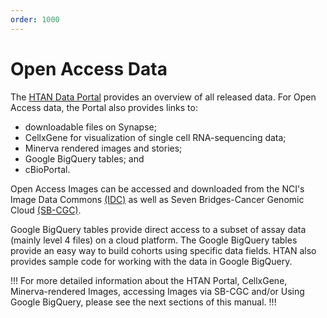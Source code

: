```yaml
---
order: 1000
---
```


# Open Access Data

The [HTAN Data Portal](https://humantumoratlas.org/explore) provides an overview of all released data.  For Open Access data, the Portal also provides links to: 
- downloadable files on Synapse;  
- CellxGene for visualization of single cell RNA-sequencing data; 
- Minerva rendered images and stories; 
- Google BigQuery tables; and 
- cBioPortal. 

Open Access Images can be accessed and downloaded from the NCI's Image Data Commons [(IDC)](https://portal.imaging.datacommons.cancer.gov/) as well as Seven Bridges-Cancer Genomic Cloud [(SB-CGC)](https://cgc-accounts.sbgenomics.com/).

Google BigQuery tables provide direct access to a subset of assay data (mainly level 4 files) on a cloud platform.  The Google BigQuery tables provide an easy way to build cohorts using specific data fields.  HTAN also provides sample code for working with the data in Google BigQuery.

!!! For more detailed information about the HTAN Portal, CellxGene, Minerva-rendered Images, accessing Images via SB-CGC and/or Using Google BigQuery, please see the next sections of this manual.
!!!